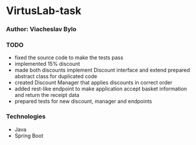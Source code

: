 ﻿# VirtusLab-task

### Author: Viacheslav Bylo

### TODO

* fixed the source code to make the tests pass
* implemented 15% discount
* made both discounts implement Discount interface and extend prepared abstract class for duplicated code
* created Discount Manager that applies discounts in correct order
* added rest-like endpoint to make application accept basket information and return the receipt data
* prepared tests for new discount, manager and endpoints

### Technologies

* Java
* Spring Boot
